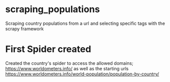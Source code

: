 # scraping_populations
Scraping country populations from a url and selecting specific tags with the scrapy framework

# First Spider created
Created the country's spider to access the allowed domains;
https://www.worldometers.info/
as well as the starting urls
https://www.worldometers.info/world-population/population-by-country/